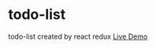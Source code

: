 # todo-list
todo-list created by react redux <a href='https://arman-sahakyan.github.io/todo-list/index.html'>Live Demo</a>
